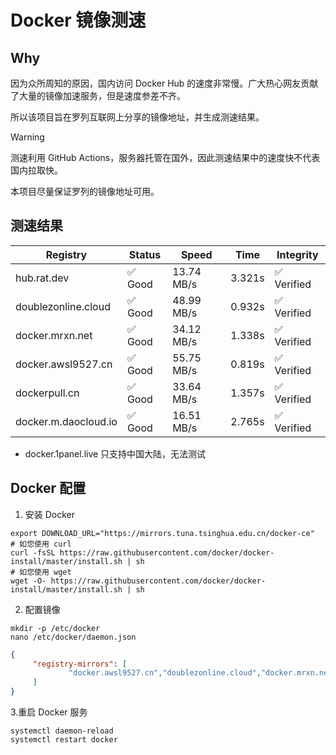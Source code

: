# Docker 镜像测速

## Why

因为众所周知的原因，国内访问 Docker Hub 的速度非常慢。广大热心网友贡献了大量的镜像加速服务，但是速度参差不齐。


所以该项目旨在罗列互联网上分享的镜像地址，并生成测速结果。

> [!WARNING]
> 测速利用 GitHub Actions，服务器托管在国外，因此测速结果中的速度快不代表国内拉取快。
>

本项目尽量保证罗列的镜像地址可用。

## 测速结果

| Registry | Status | Speed | Time | Integrity |
|----------|--------|-------|------|-----------|
| hub.rat.dev | ✅ Good | 13.74 MB/s | 3.321s | ✅ Verified |
| doublezonline.cloud | ✅ Good | 48.99 MB/s | 0.932s | ✅ Verified |
| docker.mrxn.net | ✅ Good | 34.12 MB/s | 1.338s | ✅ Verified |
| docker.awsl9527.cn | ✅ Good | 55.75 MB/s | 0.819s | ✅ Verified |
| dockerpull.cn | ✅ Good | 33.64 MB/s | 1.357s | ✅ Verified |
| docker.m.daocloud.io | ✅ Good | 16.51 MB/s | 2.765s | ✅ Verified |

- docker.1panel.live 只支持中国大陆，无法测试

## Docker 配置

1. 安装 Docker
```shell
export DOWNLOAD_URL="https://mirrors.tuna.tsinghua.edu.cn/docker-ce"
# 如您使用 curl
curl -fsSL https://raw.githubusercontent.com/docker/docker-install/master/install.sh | sh
# 如您使用 wget
wget -O- https://raw.githubusercontent.com/docker/docker-install/master/install.sh | sh
```

2. 配置镜像

```shell
mkdir -p /etc/docker
nano /etc/docker/daemon.json
```

```json
{
     "registry-mirrors": [
             "docker.awsl9527.cn","doublezonline.cloud","docker.mrxn.net"
     ]
}
```

 3.重启 Docker 服务
```shell
systemctl daemon-reload
systemctl restart docker
```

